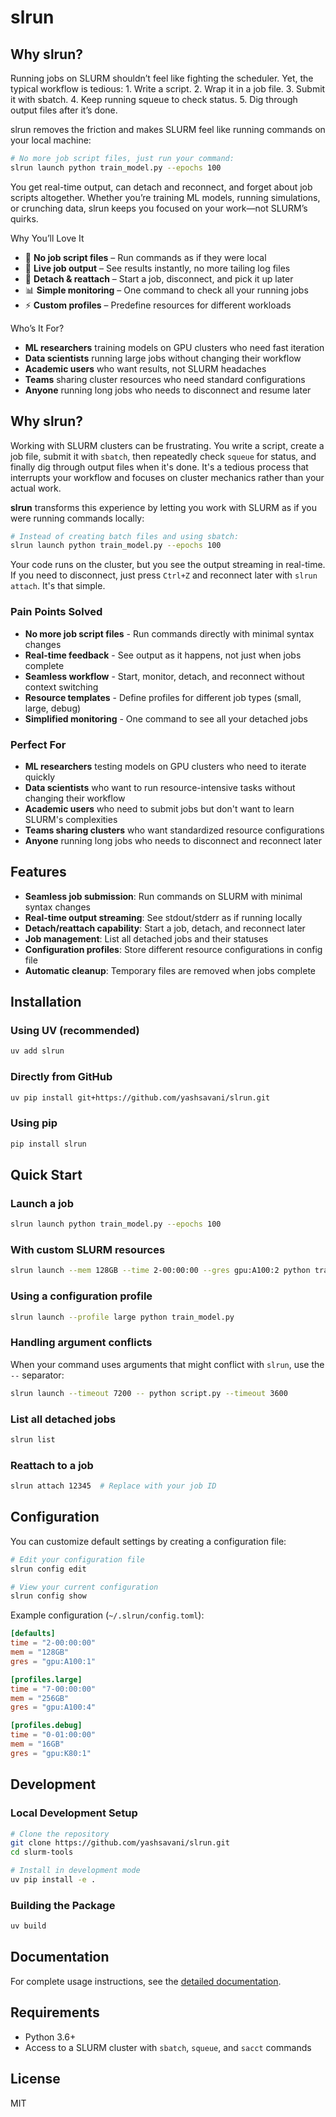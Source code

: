 # slrun

## Why slrun?

Running jobs on SLURM shouldn’t feel like fighting the scheduler. Yet, the typical workflow is tedious:
	1.	Write a script.
	2.	Wrap it in a job file.
	3.	Submit it with sbatch.
	4.	Keep running squeue to check status.
	5.	Dig through output files after it’s done.

slrun removes the friction and makes SLURM feel like running commands on your local machine:
```bash
# No more job script files, just run your command:
slrun launch python train_model.py --epochs 100
```

You get real-time output, can detach and reconnect, and forget about job scripts altogether. Whether you’re training ML models, running simulations, or crunching data, slrun keeps you focused on your work—not SLURM’s quirks.

Why You’ll Love It
- 🚀 **No job script files** – Run commands as if they were local
- 📡 **Live job output** – See results instantly, no more tailing log files
-	🔌 **Detach & reattach** – Start a job, disconnect, and pick it up later
-	📊 **Simple monitoring** – One command to check all your running jobs
-	⚡ **Custom profiles** – Predefine resources for different workloads

Who’s It For?
- **ML researchers** training models on GPU clusters who need fast iteration
- **Data scientists** running large jobs without changing their workflow
- **Academic users** who want results, not SLURM headaches
- **Teams** sharing cluster resources who need standard configurations
- **Anyone** running long jobs who needs to disconnect and resume later

## Why slrun?

Working with SLURM clusters can be frustrating. You write a script, create a job file, submit it with `sbatch`, then repeatedly check `squeue` for status, and finally dig through output files when it's done. It's a tedious process that interrupts your workflow and focuses on cluster mechanics rather than your actual work.

**slrun** transforms this experience by letting you work with SLURM as if you were running commands locally:

```bash
# Instead of creating batch files and using sbatch:
slrun launch python train_model.py --epochs 100
```

Your code runs on the cluster, but you see the output streaming in real-time. If you need to disconnect, just press `Ctrl+Z` and reconnect later with `slrun attach`. It's that simple.

### Pain Points Solved

- **No more job script files** - Run commands directly with minimal syntax changes
- **Real-time feedback** - See output as it happens, not just when jobs complete
- **Seamless workflow** - Start, monitor, detach, and reconnect without context switching
- **Resource templates** - Define profiles for different job types (small, large, debug)
- **Simplified monitoring** - One command to see all your detached jobs

### Perfect For

- **ML researchers** testing models on GPU clusters who need to iterate quickly
- **Data scientists** who want to run resource-intensive tasks without changing their workflow
- **Academic users** who need to submit jobs but don't want to learn SLURM's complexities
- **Teams sharing clusters** who want standardized resource configurations
- **Anyone** running long jobs who needs to disconnect and reconnect later

## Features

- **Seamless job submission**: Run commands on SLURM with minimal syntax changes
- **Real-time output streaming**: See stdout/stderr as if running locally
- **Detach/reattach capability**: Start a job, detach, and reconnect later
- **Job management**: List all detached jobs and their statuses
- **Configuration profiles**: Store different resource configurations in config file
- **Automatic cleanup**: Temporary files are removed when jobs complete

## Installation

### Using UV (recommended)

```bash
uv add slrun
```

### Directly from GitHub

```bash
uv pip install git+https://github.com/yashsavani/slrun.git
```

### Using pip

```bash
pip install slrun
```

## Quick Start

### Launch a job

```bash
slrun launch python train_model.py --epochs 100
```

### With custom SLURM resources

```bash
slrun launch --mem 128GB --time 2-00:00:00 --gres gpu:A100:2 python train_model.py
```

### Using a configuration profile

```bash
slrun launch --profile large python train_model.py
```

### Handling argument conflicts

When your command uses arguments that might conflict with `slrun`, use the `--` separator:

```bash
slrun launch --timeout 7200 -- python script.py --timeout 3600
```

### List all detached jobs

```bash
slrun list
```

### Reattach to a job

```bash
slrun attach 12345  # Replace with your job ID
```

## Configuration

You can customize default settings by creating a configuration file:

```bash
# Edit your configuration file
slrun config edit

# View your current configuration
slrun config show
```

Example configuration (`~/.slrun/config.toml`):

```toml
[defaults]
time = "2-00:00:00"
mem = "128GB"
gres = "gpu:A100:1"

[profiles.large]
time = "7-00:00:00"
mem = "256GB"
gres = "gpu:A100:4"

[profiles.debug]
time = "0-01:00:00"
mem = "16GB"
gres = "gpu:K80:1"
```

## Development

### Local Development Setup

```bash
# Clone the repository
git clone https://github.com/yashsavani/slrun.git
cd slurm-tools

# Install in development mode
uv pip install -e .
```

### Building the Package

```bash
uv build
```

## Documentation

For complete usage instructions, see the [detailed documentation](docs/usage.md).

## Requirements

- Python 3.6+
- Access to a SLURM cluster with `sbatch`, `squeue`, and `sacct` commands

## License

MIT
